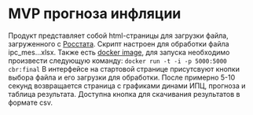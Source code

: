 # MVP прогноза инфляции
Продукт представляет собой html-страницы для загрузки файла, загруженного с [Росстата](https://rosstat.gov.ru/statistics/price). Скрипт настроен для обработки файла ipc_mes...xlsx.
Также есть [docker image](https://hub.docker.com/repository/docker/yodadan/cbr/general), для запуска необходимо произвести следующую команду:
```docker run -t -i -p 5000:5000 cbr:final```
В интерфейсе на стартовой странице присутсвуют кнопки выбора файла и его загрузки для обработки. После примерно 5-10 секунд возвращается страница с графиками динами ИПЦ, прогноза и таблица результата.
Доступна кнопка для скачивания результатов в формате csv.
